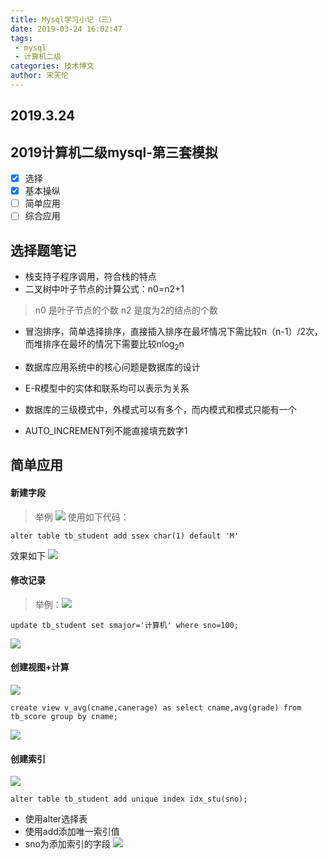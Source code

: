 ```yaml
---
title: Mysql学习小记（三）
date: 2019-03-24 16:02:47
tags:
 - mysql
 - 计算机二级
categories: 技术博文
author: 宋天伦
---
```


## 2019.3.24

## 2019计算机二级mysql-第三套模拟
* [x] 选择
* [x] 基本操纵
* [ ] 简单应用
* [ ] 综合应用

## 选择题笔记
* 栈支持子程序调用，符合栈的特点
* 二叉树中叶子节点的计算公式：n0=n2+1
>n0 是叶子节点的个数
n2 是度为2的结点的个数

* 冒泡排序，简单选择排序，直接插入排序在最坏情况下需比较n（n-1）/2次，而堆排序在最坏的情况下需要比较nlog<sub>2</sub>n

* 数据库应用系统中的核心问题是数据库的设计
* E-R模型中的实体和联系均可以表示为关系
* 数据库的三级模式中，外模式可以有多个，而内模式和模式只能有一个
* AUTO_INCREMENT列不能直接填充数字1


## 简单应用

#### 新建字段
>举例
![](http://photo-frytea.test.upcdn.net/20190324170215.png)
使用如下代码：
```
alter table tb_student add ssex char(1) default 'M'
```
效果如下
![](http://photo-frytea.test.upcdn.net/20190324170407.png)

#### 修改记录
>举例：![](http://photo-frytea.test.upcdn.net/20190324170447.png)
```
update tb_student set smajor='计算机' where sno=100;
```
![](http://photo-frytea.test.upcdn.net/20190324170548.png)

#### 创建视图+计算
![](http://photo-frytea.test.upcdn.net/20190324170834.png)
```
create view v_avg(cname,canerage) as select cname,avg(grade) from tb_score group by cname;
```
![](http://photo-frytea.test.upcdn.net/20190324170946.png)

#### 创建索引
![](http://photo-frytea.test.upcdn.net/20190324171029.png)
```
alter table tb_student add unique index idx_stu(sno);
```
* 使用alter选择表
* 使用add添加唯一索引值
* sno为添加索引的字段
![](http://photo-frytea.test.upcdn.net/20190324171106.png)